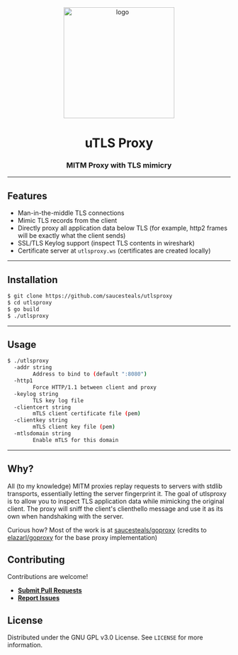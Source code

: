 <div align="center">
<img src="./assets/logo.png" alt="logo" height="250px" />
<h1 align="center">uTLS Proxy</h1>
<h3>MITM Proxy with TLS mimicry</h3>
</div>

---

## Features

- Man-in-the-middle TLS connections
- Mimic TLS records from the client
- Directly proxy all application data below TLS (for example, http2 frames will be exactly what the client sends)
- SSL/TLS Keylog support (inspect TLS contents in wireshark)
- Certificate server at `utlsproxy.ws` (certificates are created locally)

---

## Installation

```sh
$ git clone https://github.com/saucesteals/utlsproxy
$ cd utlsproxy
$ go build
$ ./utlsproxy
```

---

## Usage

```sh
$ ./utlsproxy
  -addr string
        Address to bind to (default ":8080")
  -http1
        Force HTTP/1.1 between client and proxy
  -keylog string
        TLS key log file
  -clientcert string
        mTLS client certificate file (pem)
  -clientkey string
        mTLS client key file (pem)
  -mtlsdomain string
        Enable mTLS for this domain
```

---

## Why?

All (to my knowledge) MITM proxies replay requests to servers with stdlib transports, essentially letting the server fingerprint it. The goal of utlsproxy is to allow you to inspect TLS application data while mimicking the original client. The proxy will sniff the client's clienthello message and use it as its own when handshaking with the server.

Curious how? Most of the work is at [saucesteals/goproxy](https://github.com/saucesteals/goproxy) (credits to [elazarl/goproxy](https://github.com/elazarl/goproxy) for the base proxy implementation)

## Contributing

Contributions are welcome!

- **[Submit Pull Requests](https://github.com/saucesteals/utlsproxy/pulls)**
- **[Report Issues](https://github.com/saucesteals/utlsproxy/issues)**

## License

Distributed under the GNU GPL v3.0 License. See `LICENSE` for more information.
